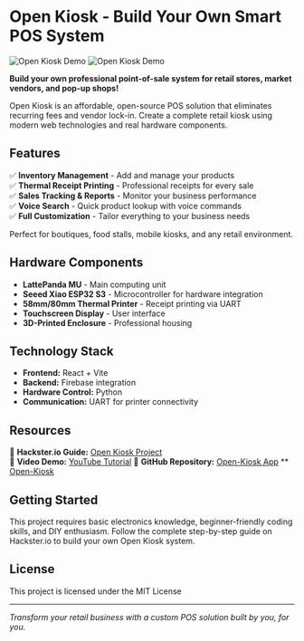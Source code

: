 # Open Kiosk - Build Your Own Smart POS System

![Open Kiosk Demo](https://github.com/MukeshSankhla/Open-Kiosk/blob/main/images/GPH.gif)
![Open Kiosk Demo](https://github.com/MukeshSankhla/Open-Kiosk/blob/main/images/GIF.gif)

**Build your own professional point-of-sale system for retail stores, market vendors, and pop-up shops!**

Open Kiosk is an affordable, open-source POS solution that eliminates recurring fees and vendor lock-in. Create a complete retail kiosk using modern web technologies and real hardware components.

## Features

✅ **Inventory Management** - Add and manage your products  
✅ **Thermal Receipt Printing** - Professional receipts for every sale  
✅ **Sales Tracking & Reports** - Monitor your business performance  
✅ **Voice Search** - Quick product lookup with voice commands  
✅ **Full Customization** - Tailor everything to your business needs  

Perfect for boutiques, food stalls, mobile kiosks, and any retail environment.

## Hardware Components

- **LattePanda MU** - Main computing unit
- **Seeed Xiao ESP32 S3** - Microcontroller for hardware integration  
- **58mm/80mm Thermal Printer** - Receipt printing via UART
- **Touchscreen Display** - User interface
- **3D-Printed Enclosure** - Professional housing

## Technology Stack

- **Frontend:** React + Vite
- **Backend:** Firebase integration
- **Hardware Control:** Python
- **Communication:** UART for printer connectivity

## Resources
🔗 **Hackster.io Guide:** [Open Kiosk Project](https://www.hackster.io/mukesh-sankhla/open-kiosk-build-your-own-smart-pos-system-for-retail-stores)  
🎥 **Video Demo:** [YouTube Tutorial](https://youtu.be/sL1OeTtPDf0)
🔗 **GitHub Repository:** [Open-Kiosk App](https://github.com/MukeshSankhla/Open-Kiosk-App)  ** [Open-Kiosk](https://github.com/MukeshSankhla/Open-Kiosk/tree/main/images) 

## Getting Started

This project requires basic electronics knowledge, beginner-friendly coding skills, and DIY enthusiasm. Follow the complete step-by-step guide on Hackster.io to build your own Open Kiosk system.

## License

This project is licensed under the MIT License

---

*Transform your retail business with a custom POS solution built by you, for you.*
